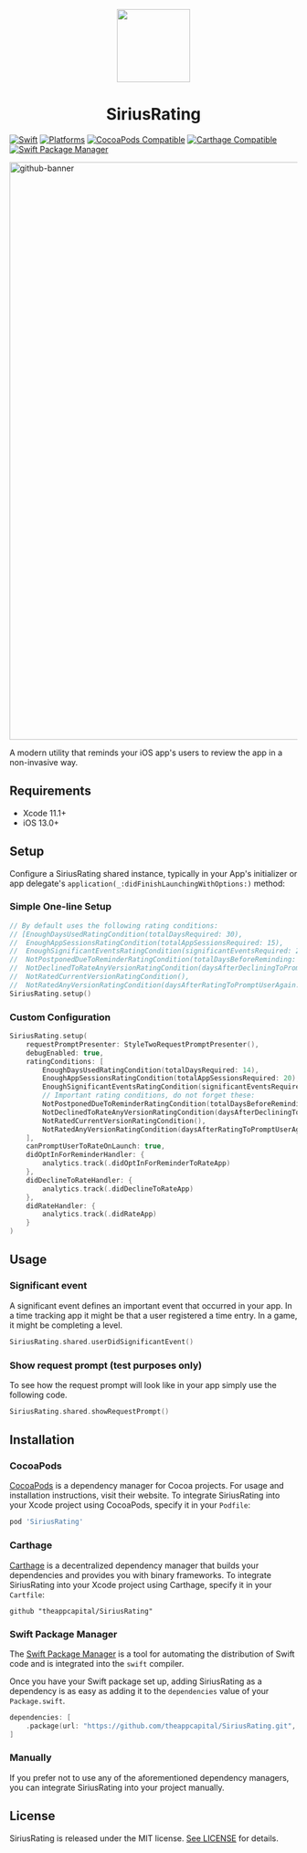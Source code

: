 <p align="center">
  <img src="https://user-images.githubusercontent.com/1652432/189526292-0ae3b5b7-e565-41f1-86ac-f3c1ffad1e57.png" height="128">
  <h1 align="center">SiriusRating</h1>
</p>

[![Swift](https://img.shields.io/badge/Swift-5.3_5.4_5.5_5.6-orange?style=flat-square)](https://img.shields.io/badge/Swift-5.3_5.4_5.5_5.6-Orange?style=flat-square)
[![Platforms](https://img.shields.io/badge/Platforms-iOS-green?style=flat-square)](https://img.shields.io/badge/Platforms-macOS_iOS_tvOS_watchOS_Linux_Windows-Green?style=flat-square)
[![CocoaPods Compatible](https://img.shields.io/cocoapods/v/SiriusRating.svg?style=flat-square)](https://img.shields.io/cocoapods/v/SiriusRating.svg)
[![Carthage Compatible](https://img.shields.io/badge/Carthage-compatible-4BC51D.svg?style=flat-square)](https://github.com/Carthage/Carthage)
[![Swift Package Manager](https://img.shields.io/badge/Swift_Package_Manager-compatible-orange?style=flat-square)](https://img.shields.io/badge/Swift_Package_Manager-compatible-orange?style=flat-square)

<img width="1012" alt="github-banner" src="https://user-images.githubusercontent.com/1652432/189526390-6aee1e21-3350-4eba-99d5-4b82c262f291.png">

A modern utility that reminds your iOS app's users to review the app in a non-invasive way.

## Requirements

- Xcode 11.1+
- iOS 13.0+

## Setup
Configure a SiriusRating shared instance, typically in your App's initializer or app delegate's `application(_:didFinishLaunchingWithOptions:)` method:

### Simple One-line Setup

```swift
// By default uses the following rating conditions:
// [EnoughDaysUsedRatingCondition(totalDaysRequired: 30),
//  EnoughAppSessionsRatingCondition(totalAppSessionsRequired: 15),
//  EnoughSignificantEventsRatingCondition(significantEventsRequired: 20),
//  NotPostponedDueToReminderRatingCondition(totalDaysBeforeReminding: 7),  
//  NotDeclinedToRateAnyVersionRatingCondition(daysAfterDecliningToPromptUserAgain: 30, backOffFactor: 2.0, maxRecurringPromptsAfterDeclining: 2),
//  NotRatedCurrentVersionRatingCondition(),
//  NotRatedAnyVersionRatingCondition(daysAfterRatingToPromptUserAgain: 240, maxRecurringPromptsAfterRating: UInt.max)]
SiriusRating.setup()
```

### Custom Configuration

```swift
SiriusRating.setup(
    requestPromptPresenter: StyleTwoRequestPromptPresenter(),
    debugEnabled: true,
    ratingConditions: [
        EnoughDaysUsedRatingCondition(totalDaysRequired: 14),
        EnoughAppSessionsRatingCondition(totalAppSessionsRequired: 20),
        EnoughSignificantEventsRatingCondition(significantEventsRequired: 30),
        // Important rating conditions, do not forget these:
        NotPostponedDueToReminderRatingCondition(totalDaysBeforeReminding: 14),
        NotDeclinedToRateAnyVersionRatingCondition(daysAfterDecliningToPromptUserAgain: 30, backOffFactor: 2.0, maxRecurringPromptsAfterDeclining: 3),
        NotRatedCurrentVersionRatingCondition(),
        NotRatedAnyVersionRatingCondition(daysAfterRatingToPromptUserAgain: 240, maxRecurringPromptsAfterRating: UInt.max)
    ],
    canPromptUserToRateOnLaunch: true,
    didOptInForReminderHandler: {
        analytics.track(.didOptInForReminderToRateApp)
    },
    didDeclineToRateHandler: {
        analytics.track(.didDeclineToRateApp)
    },
    didRateHandler: {
        analytics.track(.didRateApp)
    }
)
```

## Usage

### Significant event
A significant event defines an important event that occurred in your app. In a time tracking app it might be 
that a user registered a time entry. In a game, it might be completing a level.

```swift
SiriusRating.shared.userDidSignificantEvent()
```

### Show request prompt (test purposes only)
To see how the request prompt will look like in your app simply use the following code.

```swift
SiriusRating.shared.showRequestPrompt()
```

## Installation

### CocoaPods

[CocoaPods](https://cocoapods.org) is a dependency manager for Cocoa projects. For usage and installation instructions, visit their website. To integrate SiriusRating into your Xcode project using CocoaPods, specify it in your `Podfile`:

```ruby
pod 'SiriusRating'
```

### Carthage

[Carthage](https://github.com/Carthage/Carthage) is a decentralized dependency manager that builds your dependencies and provides you with binary frameworks. To integrate SiriusRating into your Xcode project using Carthage, specify it in your `Cartfile`:

```ogdl
github "theappcapital/SiriusRating"
```

### Swift Package Manager

The [Swift Package Manager](https://swift.org/package-manager/) is a tool for automating the distribution of Swift code and is integrated into the `swift` compiler. 

Once you have your Swift package set up, adding SiriusRating as a dependency is as easy as adding it to the `dependencies` value of your `Package.swift`.

```swift
dependencies: [
    .package(url: "https://github.com/theappcapital/SiriusRating.git", .upToNextMajor(from: "1.0.0"))
]
```

### Manually

If you prefer not to use any of the aforementioned dependency managers, you can integrate SiriusRating into your project manually.

## License

SiriusRating is released under the MIT license. [See LICENSE](https://github.com/theappcapital/SiriusRating/blob/master/LICENSE) for details.

